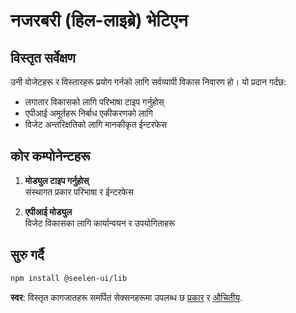 # **नजरबरी (हिल-लाइब्रे) भेटिएन**

## विस्तृत सर्वेक्षण

उनी वोजेटहरू र विस्तारहरू प्रयोग गर्नको लागि सर्वव्यापी विकास निवारण हो। यो प्रदान गर्दछ:

* लगातार विकासको लागि परिभाषा टाइप गर्नुहोस्
* एपीआई अमूर्तहरू निर्बाध एकीकरणको लागि
* विजेट अन्तरिक्षतिको लागि मानकीकृत ईन्टरफेस

## कोर कम्पोनेन्टहरू

1. **मोड्युल टाइप गर्नुहोस्**\
   संस्थागत प्रकार परिभाषा र ईन्टरफेस

2. **एपीआई मोड्युल**\
   विजेट विकासका लागि कार्यान्वयन र उपयोगिताहरू

## सुरु गर्दै

```bash
npm install @seelen-ui/lib
```

**स्वर**: विस्तृत कागजातहरू समर्पित सेक्सनहरूमा उपलब्ध छ [प्रकार](./library-types) र [औचितीय](./library-api).
